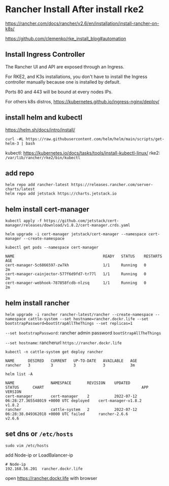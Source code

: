 # Rancher Install After install rke2
https://rancher.com/docs/rancher/v2.6/en/installation/install-rancher-on-k8s/

https://github.com/clemenko/rke_install_blog#automation


## Install Ingress Controller
The Rancher UI and API are exposed through an Ingress. 

For RKE2, and K3s installations, you don't have to install the Ingress controller manually because one is installed by default.

Ports 80 and 443 will be bound at every nodes IPs.

For others k8s distros, https://kubernetes.github.io/ingress-nginx/deploy/


## install helm and kubectl
https://helm.sh/docs/intro/install/
```
curl -#L https://raw.githubusercontent.com/helm/helm/main/scripts/get-helm-3 | bash
```
kubectl: https://kubernetes.io/docs/tasks/tools/install-kubectl-linux/
rke2: ```/var/lib/rancher/rke2/bin/kubectl```


## add repo
```
helm repo add rancher-latest https://releases.rancher.com/server-charts/latest
helm repo add jetstack https://charts.jetstack.io
```

## helm install cert-manager
```
kubectl apply -f https://github.com/jetstack/cert-manager/releases/download/v1.8.2/cert-manager.crds.yaml

helm upgrade -i cert-manager jetstack/cert-manager --namespace cert-manager --create-namespace
```

```
kubectl get pods --namespace cert-manager
```
```
NAME                                       READY   STATUS    RESTARTS   AGE
cert-manager-5c6866597-zw7kh               1/1     Running   0          2m
cert-manager-cainjector-577f6d9fd7-tr77l   1/1     Running   0          2m
cert-manager-webhook-787858fcdb-nlzsq      1/1     Running   0          2m
```

## helm install rancher
```
helm upgrade -i rancher rancher-latest/rancher --create-namespace --namespace cattle-system --set hostname=rancher.dockr.life --set bootstrapPassword=bootStrapAllTheThings --set replicas=1
```
```--set bootstrapPassword```: rancher admin password ```bootStrapAllTheThings```

```--set hostname```: rancherurl ```https://rancher.dockr.life```


```
kubectl -n cattle-system get deploy rancher
```
```
NAME      DESIRED   CURRENT   UP-TO-DATE   AVAILABLE   AGE
rancher   3         3         3            3           3m
```



```
helm list -A
```
```
NAME               	NAMESPACE    	REVISION	UPDATED                                	STATUS  	CHART                                       	APP VERSION
cert-manager       	cert-manager 	2       	2022-07-12 06:28:27.365548019 +0000 UTC	deployed	cert-manager-v1.8.2                         	v1.8.2
rancher            	cattle-system	2       	2022-07-12 06:28:38.049362018 +0000 UTC	failed  	rancher-2.6.6                               	v2.6.6
```

## set dns or ```/etc/hosts```
```
sudo vim /etc/hosts
```
add Node-ip or LoadBalancer-ip
```
# Node-ip
192.168.56.201  rancher.dockr.life
```

open https://rancher.dockr.life with browser